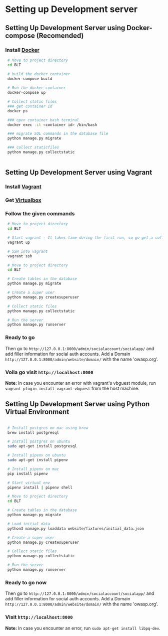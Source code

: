 # Setting up Development server

## Setting Up Development Server using Docker-compose (Recomended)

### Install [Docker](https://docs.docker.com/get-docker/)

```sh
 # Move to project directory
 cd BLT

 # build the docker container
 docker-compose build
 
 # Run the docker container
 docker-compose up

 # Collect static files
 ### get container id
 docker ps

 ### open container bash terminal
 docker exec -it <container id> /bin/bash

 ### migrate SQL commands in the database file
 python manage.py migrate

 ### collect staticfiles
 python manage.py collectstatic
 
```

## Setting Up Development Server using Vagrant

### Install [Vagrant](https://www.vagrantup.com/)

### Get [Virtualbox](https://www.virtualbox.org/)

### Follow the given commands

```sh
 # Move to project directory
 cd BLT

 # Start vagrant - It takes time during the first run, so go get a coffee!
 vagrant up

 # SSH into vagrant
 vagrant ssh

 # Move to project directory
 cd BLT

 # Create tables in the database
 python manage.py migrate

 # Create a super user
 python manage.py createsuperuser

 # Collect static files
 python manage.py collectstatic

 # Run the server
 python manage.py runserver
```

### Ready to go

Then go to `http://127.0.0.1:8000/admin/socialaccount/socialapp/` and add filler information for social auth accounts.
Add a Domain `http://127.0.0.1:8000/admin/website/domain/` with the name 'owasp.org'.

### Voila go visit `http://localhost:8000`

**Note:** In case you encounter an error with vagrant's vbguest module, run `vagrant plugin install vagrant-vbguest`
from the host machine.

## Setting Up Development Server using Python Virtual Environment

```sh

 # Install postgres on mac using brew
 brew install postgresql

 # Install postgres on ubuntu
 sudo apt-get install postgresql

 # Install pipenv on ubuntu
 sudo apt-get install pipenv

 # Install pipenv on mac
 pip install pipenv

 # Start virtual env
 pipenv install | pipenv shell

 # Move to project directory
 cd BLT

 # Create tables in the database
 python manage.py migrate

 # Load initial data
 python3 manage.py loaddata website/fixtures/initial_data.json

 # Create a super user
 python manage.py createsuperuser

 # Collect static files
 python manage.py collectstatic

 # Run the server
 python manage.py runserver
```

### Ready to go now

Then go to `http://127.0.0.1:8000/admin/socialaccount/socialapp/` and add filler information for social auth accounts.
Add a Domain `http://127.0.0.1:8000/admin/website/domain/` with the name 'owasp.org'.

### Visit `http://localhost:8000`

**Note:** In case you encounter an error, run `sudo apt-get install libpq-dev`.
